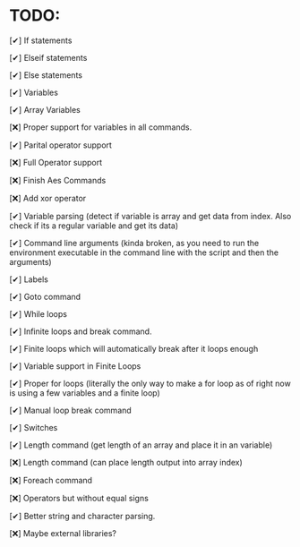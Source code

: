 ﻿# TODO:

[✔] If statements

[✔] Elseif statements

[✔] Else statements

[✔] Variables

[✔] Array Variables

[❌] Proper support for variables in all commands.

[✔] Parital operator support

[❌] Full Operator support

[❌] Finish Aes Commands

[❌] Add xor operator

[✔] Variable parsing (detect if variable is array and get data from index. Also check if its a regular variable and get its data)

[✔] Command line arguments (kinda broken, as you need to run the environment executable in the command line with the script and then the arguments)

[✔] Labels

[✔] Goto command

[✔] While loops

[✔] Infinite loops and break command.

[✔] Finite loops which will automatically break after it loops enough

[✔] Variable support in Finite Loops

[✔] Proper for loops (literally the only way to make a for loop as of right now is using a few variables and a finite loop)

[✔] Manual loop break command

[✔] Switches

[✔] Length command (get length of an array and place it in an variable)

[❌] Length command (can place length output into array index)

[❌] Foreach command

[❌] Operators but without equal signs

[✔] Better string and character parsing. 

[❌] Maybe external libraries?
